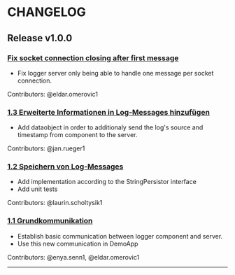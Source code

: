 # CHANGELOG

## Release v1.0.0

### [Fix socket connection closing after first message](https://gitlab.switch.ch/hslu/edu/bachelor-computer-science/vsk/24fs01/g08/g08-documentation/-/issues/9)

- Fix logger server only being able to handle one message per socket connection.

Contributors: @eldar.omerovic1

### [1.3 Erweiterte Informationen in Log-Messages hinzufügen](https://gitlab.switch.ch/hslu/edu/bachelor-computer-science/vsk/24fs01/g08/g08-documentation/-/issues/4)

- Add dataobject in order to additionaly send the log's source and timestamp from component to the server.

Contributors: @jan.rueger1

### [1.2 Speichern von Log-Messages](https://gitlab.switch.ch/hslu/edu/bachelor-computer-science/vsk/24fs01/g08/g08-documentation/-/issues/3)

- Add implementation according to the StringPersistor interface
- Add unit tests

Contributors: @laurin.scholtysik1

### [1.1 Grundkommunikation](https://gitlab.switch.ch/hslu/edu/bachelor-computer-science/vsk/24fs01/g08/g08-documentation/-/issues/1)

- Establish basic communication between logger component and server.
- Use this new communication in DemoApp

Contributors: @enya.senn1, @eldar.omerovic1

---
